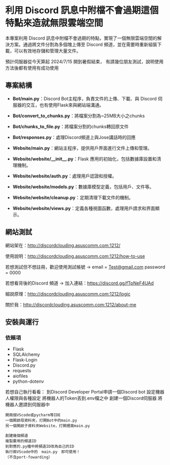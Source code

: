 # 利用 Discord 訊息中附檔不會過期這個特點來造就無限雲端空間

本專案利用 Discord 訊息中附檔不會過期的特點，實現了一個無限雲端空間的解決方案。通過將文件分割為多個塊上傳至 Discord 頻道，並在需要時重新組裝下載，可以有效地存儲和管理大量文件。

預計伺服器從今天算起 2024/7/15 開到暑假結束，
有請幾位朋友測試，說明使用方法後都有使用有成功使用

## 專案結構

- **Bot/main.py**：Discord Bot主程序，負責文件的上傳、下載、與 Discord 伺服器的交互，也有使用Flask來與網站端溝通。
- **Bot/convert_to_chunks.py**：將檔案分割為~25MB大小之chunks
- **Bot/chunks_to_file.py**：將檔案分割的chunks轉回原文件
- **Bot/responses.py**：處理Discord頻道上與Jose講話時的回應

- **Website/main.py**：網站主程序，提供用戶界面進行文件上傳和管理。
- **Website/website/\_\_init\_\_.py**：Flask 應用的初始化，包括數據庫設置和清理機制。
- **Website/website/auth.py**：處理用戶認證和授權。
- **Website/website/models.py**：數據庫模型定義，包括用戶、文件等。
- **Website/website/cleanup.py**：定期清理下載文件的機制。
- **Website/website/views.py**：定義各種視圖函數，處理用戶請求和界面顯示。


## 網站測試

網站架在：http://discordclouding.asuscomm.com:1212/

使用說明：http://discordclouding.asuscomm.com:1212/how-to-use

若想測試但不想註冊，歡迎使用測試帳號 → 
    email = Test@gmail.com
    password = 0000

若想看背後的Discord 頻道 → 加入連結：https://discord.gg/fTpNeF4UAd


細說原理：http://discordclouding.asuscomm.com:1212/logic

關於我：http://discordclouding.asuscomm.com:1212/about-me



## 安裝與運行

### 依賴項
- Flask
- SQLAlchemy
- Flask-Login
- Discord.py
- requests
- aiofiles
- python-dotenv

若想自己執行看看：
    到Discord Developer Portal申請一個Discord bot
    設定機器人權限與各種設定
    將機器人的Token丟到.env檔之中
    創建一個Discord伺服器
    將機器人邀請到伺服器中

    開兩個VScode或pycharm等IDE
    一個開啟母資料夾，打開Bot中的main.py
    另一個開啟子資料夾Website，打開裡面main.py

    創建幾個頻道
    複製要用的頻道ID
    到對應的.py檔中將頻道ID改為自己的ID
    執行兩VScode中的　main.py　即可使用！
    （不含port-fowarding）






